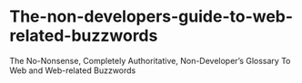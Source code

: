The-non-developers-guide-to-web-related-buzzwords
=================================================

The No-Nonsense, Completely Authoritative, Non-Developer’s Glossary To Web and Web-related Buzzwords